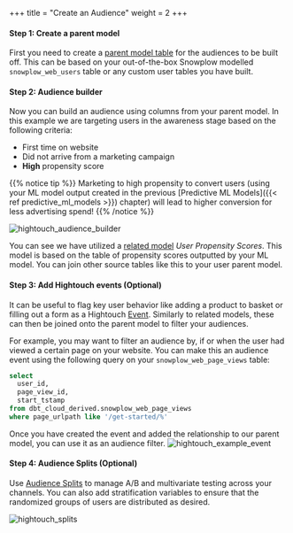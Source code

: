 +++
title = "Create an Audience"
weight = 2
+++

#### **Step 1:** Create a parent model

First you need to create a [parent model table](https://hightouch.com/docs/audiences/schema#the-parent-model-table) for the audiences to be built off. This can be based on your out-of-the-box Snowplow modelled `snowplow_web_users` table or any custom user tables you have built.

#### **Step 2:** Audience builder

Now you can build an audience using columns from your parent model. In this example we are targeting users in the awareness stage based on the following criteria:
* First time on website
* Did not arrive from a marketing campaign
* **High** propensity score

{{% notice tip %}}
Marketing to high propensity to convert users (using your ML model output created in the previous [Predictive ML Models]({{< ref predictive_ml_models >}}) chapter) will lead to higher conversion for less advertising spend!
{{% /notice %}}

![hightouch_audience_builder](../images/hightouch_audience_builder.png?width=30pc)

You can see we have utilized a [related model](https://hightouch.com/docs/audiences/schema#other-objects) *User Propensity Scores*. This model is based on the table of propensity scores outputted by your ML model. You can join other source tables like this to your user parent model.

#### **Step 3:** Add Hightouch events (Optional)
It can be useful to flag key user behavior like adding a product to basket or filling out a form as a Hightouch [Event](https://hightouch.com/docs/audiences/schema#events). Similarly to related models, these can then be joined onto the parent model to filter your audiences.

For example, you may want to filter an audience by, if or when the user had viewed a certain page on your website. You can make this an audience event using the following query on your `snowplow_web_page_views` table:

```sql
select 
  user_id,
  page_view_id,
  start_tstamp
from dbt_cloud_derived.snowplow_web_page_views
where page_urlpath like '/get-started/%'
```
Once you have created the event and added the relationship to our parent model, you can use it as an audience filter.
![hightouch_example_event](../images/hightouch_example_event.png?width=30pc)

#### **Step 4:** Audience Splits (Optional)

Use [Audience Splits](https://hightouch.com/blog/audience-splits) to manage A/B and  multivariate testing across your channels. You can also add stratification variables to ensure that the randomized groups of users are distributed as desired. 

![hightouch_splits](../images/hightouch_splits.png?width=40pc)
